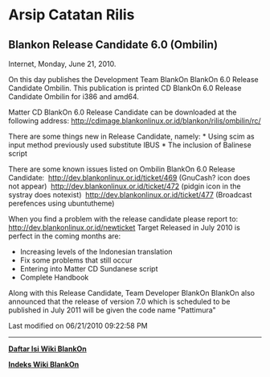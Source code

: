 # Arsip Catatan Rilis 

## Blankon Release Candidate 6.0 (Ombilin)

Internet, Monday, June 21, 2010.

On this day publishes the Development Team BlankOn BlankOn 6.0 Release Candidate Ombilin. This publication is printed CD BlankOn 6.0 Release Candidate 
Ombilin for i386 and amd64.

Matter CD BlankOn 6.0 Release Candidate can be downloaded at the following address: ​http://cdimage.blankonlinux.or.id/blankon/rilis/ombilin/rc/

There are some things new in Release Candidate, namely:
    * Using scim as input method previously used substitute IBUS
    * The inclusion of Balinese script

There are some known issues listed on Ombilin BlankOn 6.0 Release Candidate:
​
http://dev.blankonlinux.or.id/ticket/469 (GnuCash? icon does not appear)
​
http://dev.blankonlinux.or.id/ticket/472 (pidgin icon in the systray does notexist)
​
http://dev.blankonlinux.or.id/ticket/477 (Broadcast perefences using ubuntutheme)

When you find a problem with the release candidate please report to: ​http://dev.blankonlinux.or.id/newticket Target Released in July 2010 is perfect 
in the coming months are:
   * Increasing levels of the Indonesian translation
   * Fix some problems that still occur
   * Entering into Matter CD Sundanese script
   * Complete Handbook

Along with this Release Candidate, Team Developer BlankOn BlankOn also announced that the release of version 7.0 which is scheduled to be published in 
July 2011 will be given the code name "Pattimura"

Last modified on 06/21/2010 09:22:58 PM

---
[**Daftar Isi Wiki BlankOn**](/wiki/DaftarIsi/index.html)
 
[**Indeks Wiki BlankOn**](/wiki/Indeks.html)



